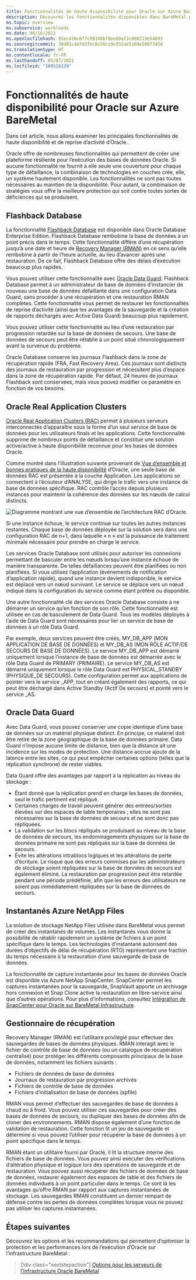 ```yaml
---
title: Fonctionnalités de haute disponibilité pour Oracle sur Azure BareMetal
description: Découvrez les fonctionnalités disponibles dans BareMetal pour une base de données Oracle.
ms.topic: overview
ms.subservice: workloads
ms.date: 04/16/2021
ms.openlocfilehash: 91ec416c6f7c98100bf8ee00af2c060219e54693
ms.sourcegitcommit: 38d81c4afd3fec0c56cc9c032ae5169e500f345d
ms.translationtype: HT
ms.contentlocale: fr-FR
ms.lasthandoff: 05/07/2021
ms.locfileid: "109518339"
---
```

# <a name="high-availability-features-for-oracle-on-azure-baremetal"></a>Fonctionnalités de haute disponibilité pour Oracle sur Azure BareMetal

Dans cet article, nous allons examiner les principales fonctionnalités de haute disponibilité et de reprise d’activité d’Oracle.

Oracle offre de nombreuses fonctionnalités qui permettent de créer une plateforme résiliente pour l’exécution des bases de données Oracle. Si aucune fonctionnalité ne fournit à elle seule une couverture pour chaque type de défaillance, la combinaison de technologies en couches crée, elle, un système hautement disponible. Les fonctionnalités ne sont pas toutes nécessaires au maintien de la disponibilité. Pour autant, la combinaison de stratégies vous offre la meilleure protection qui soit contre toutes sortes de déficiences qui se produisent. 

## <a name="flashback-database"></a>Flashback Database

La fonctionnalité [Flashback Database](https://docs.oracle.com/en/database/oracle/oracle-database/21/rcmrf/FLASHBACK-DATABASE.html#GUID-584AC79A-40C5-45CA-8C63-DED3BE3A4511) est disponible dans Oracle Database Enterprise Edition. Flashback Database rembobine la base de données à un point précis dans le temps. Cette fonctionnalité diffère d’une récupération jusqu’à une date et heure de [Recovery Manager (RMAN)](https://docs.oracle.com/en/cloud/paas/db-backup-cloud/csdbb/performing-general-restore-and-recovery-operations.html) en ce sens qu’elle rembobine à partir de l’heure actuelle, au lieu d’avancer après une restauration. De ce fait, Flashback Database offre des délais d’exécution beaucoup plus rapides.
 
Vous pouvez utiliser cette fonctionnalité avec [Oracle Data Guard](https://docs.oracle.com/en/database/oracle/oracle-database/19/sbydb/preface.html#GUID-B6209E95-9DA8-4D37-9BAD-3F000C7E3590). Flashback Database permet à un administrateur de base de données d’instancier de nouveau une base de données défaillante dans une configuration Data Guard, sans procéder à une récupération et une restauration RMAN complètes. Cette fonctionnalité vous permet de restaurer les fonctionnalités de reprise d’activité (ainsi que les avantages de la sauvegarde et la création de rapports déchargés avec Active Data Guard) beaucoup plus rapidement.
 
Vous pouvez utiliser cette fonctionnalité au lieu d’une restauration par progression retardée sur la base de données de secours. Une base de données de secours peut être rétablie à un point situé chronologiquement avant la survenue du problème.
 
Oracle Database conserve les journaux Flashback dans la zone de récupération rapide (FRA, Fast Recovery Area). Ces journaux sont distincts des journaux de restauration par progression et nécessitent plus d’espace dans la zone de récupération rapide. Par défaut, 24 heures de journaux Flashback sont conservées, mais vous pouvez modifier ce paramètre en fonction de vos besoins.

## <a name="oracle-real-application-clusters"></a>Oracle Real Application Clusters

[Oracle Real Application Clusters (RAC)](https://docs.oracle.com/en/database/oracle/oracle-database/19/racad/introduction-to-oracle-rac.html#GUID-5A1B02A2-A327-42DD-A1AD-20610B2A9D92) permet à plusieurs serveurs interconnectés d’apparaître sous la forme d’un seul service de base de données pour les utilisateurs finals et les applications. Cette fonctionnalité supprime de nombreux points de défaillance et constitue une solution active/active à haute disponibilité reconnue pour les bases de données Oracle.

Comme montré dans l’illustration suivante provenant de [Vue d’ensemble et bonnes pratiques de la haute disponibilité](https://docs.oracle.com/en/database/oracle/oracle-database/19/haovw/ha-features.html) d’Oracle, une seule base de données RAC est présentée à la couche Application. Les applications se connectent à l’écouteur d’ANALYSE, qui dirige le trafic vers une instance de base de données spécifique. RAC contrôle l’accès depuis plusieurs instances pour maintenir la cohérence des données sur les nœuds de calcul distincts.

![Diagramme montrant une vue d’ensemble de l’architecture RAC d’Oracle.](media/oracle-high-availability/oracle-real-application-clusters.png)

Si une instance échoue, le service continue sur toutes les autres instances restantes. Chaque base de données déployée sur la solution sera dans une configuration RAC de n+1, dans laquelle « n » est la puissance de traitement minimale nécessaire pour prendre en charge le service.

Les services Oracle Database sont utilisés pour autoriser les connexions permettant de basculer entre les nœuds lorsqu’une instance échoue de manière transparente. De telles défaillances peuvent être planifiées ou non planifiées. Si vous utilisez l’application (événements de notification d’application rapide), quand une instance devient indisponible, le service est déplacé vers un nœud survivant. Le service se déplace vers un nœud indiqué dans la configuration du service comme étant préféré ou disponible.

Une autre fonctionnalité clé des services Oracle Database consiste à ne démarrer un service qu’en fonction de son rôle. Cette fonctionnalité est utilisée en cas de basculement de Data Guard. Tous les modèles déployés à l’aide de Data Guard sont nécessaires pour lier un service de base de données à un rôle Data Guard.

Par exemple, deux services peuvent être créés, MY\_DB\_APP (MON APPLICATION DE BASE DE DONNÉES) et MY\_DB\_AS (MON RÔLE ACTIF/DE SECOURS DE BASE DE DONNÉES). Le service MY\_DB\_APP est démarré uniquement lorsque l’instance de base de données est démarrée avec le rôle Data Guard de PRIMARY (PRIMAIRE). Le service MY\_DB\_AS est démarré uniquement lorsque le rôle Data Guard est PHYSICAL\_STANDBY (PHYSIQUE_DE SECOURS). Cette configuration permet aux applications de pointer vers le service \_APP, tout en créant également des rapports, ce qui peut être déchargé dans Active Standby (Actif De secours) et pointé vers le service \_AS.

## <a name="oracle-data-guard"></a>Oracle Data Guard

Avec Data Guard, vous pouvez conserver une copie identique d’une base de données sur un matériel physique distinct. En principe, ce matériel doit être retiré de la zone géographique de la base de données primaire. Data Guard n’impose aucune limite de distance, bien que la distance ait une incidence sur les modes de protection. Une distance accrue ajoute de la latence entre les sites, ce qui peut empêcher certaines options (telles que la réplication synchrone) de rester viables.

Data Guard offre des avantages par rapport à la réplication au niveau du stockage :

- Étant donné que la réplication prend en charge les bases de données, seul le trafic pertinent est répliqué.
- Certaines charges de travail peuvent générer des entrées/sorties élevées sur des espaces de table temporaires ; elles ne sont pas nécessaires sur la base de données de secours et ne sont donc pas répliquées.
- La validation sur les blocs répliqués se produisant au niveau de la base de données de secours, les endommagements physiques sur la base de données primaire ne sont pas répliqués sur la base de données de secours.
- Évite les altérations intrablocs logiques et les altérations de perte d’écriture. Le risque que des erreurs commises par les administrateurs de stockage soient répliquées sur la base de données de secours est également éliminé.
La restauration par progression peut être retardée pendant une période prédéfinie, afin que les erreurs des utilisateurs ne soient pas immédiatement répliquées sur la base de données de secours.

## <a name="azure-netapp-files-snapshots"></a>Instantanés Azure NetApp Files

La solution de stockage NetApp Files utilisée dans BareMetal vous permet de créer des instantanés de volumes. Les instantanés vous donne la possibilité de rétablir rapidement un système de fichiers à un point spécifique dans le temps. Les technologies d’instantané autorisent des durées d’objectifs de délai de récupération (RTO) représentant une fraction du temps nécessaire à la restauration d’une sauvegarde de base de données.

La fonctionnalité de capture instantanée pour les bases de données Oracle est disponible via Azure NetApp SnapCenter. SnapCenter permet les captures instantanées pour la sauvegarde, SnapVault apporte un archivage hors connexion et Snap Clone active la restauration en libre-service ainsi que d’autres opérations. Pour plus d’informations, consultez [Intégration de SnapCenter pour Oracle sur BareMetal Infrastructure](netapp-snapcenter-integration-oracle-baremetal.md).

## <a name="recovery-manager"></a>Gestionnaire de récupération

Recovery Manager (RMAN) est l’utilitaire privilégié pour effectuer des sauvegardes de bases de données physiques. RMAN interagit avec le fichier de contrôle de base de données (ou un catalogue de récupération centralisé) pour protéger les différents composants principaux de la base de données, notamment les fichiers suivants :

- Fichiers de données de base de données
- Journaux de restauration par progression archivés
- Fichiers de contrôle de base de données
- Fichiers d’initialisation de base de données (spfile)

RMAN vous permet d’effectuer des sauvegardes de base de données à chaud ou à froid. Vous pouvez utiliser ces sauvegardes pour créer des bases de données de secours, ou dupliquer des bases de données afin de cloner des environnements. RMAN dispose également d’une fonction de validation de restauration. Cette fonction lit un jeu de sauvegarde et détermine si vous pouvez l’utiliser pour récupérer la base de données à un point spécifique dans le temps.

RMAN étant un utilitaire fourni par Oracle, il lit la structure interne des fichiers de base de données. Vous pouvez ainsi exécuter des vérifications d’altération physique et logique lors des opérations de sauvegarde et de restauration. Vous pouvez aussi récupérer des fichiers de données de base de données, restaurer également des espaces de table et des fichiers de données individuels à un point particulier dans le temps. Ce sont là les avantages qu’offre RMAN par rapport aux captures instantanées de stockage. Les sauvegardes RMAN constituent un dernier rempart de défense contre les pertes de données complètes lorsque vous ne pouvez pas utiliser les captures instantanées.

## <a name="next-steps"></a>Étapes suivantes

Découvrez les options et les recommandations qui permettent d’optimiser la protection et les performances lors de l’exécution d’Oracle sur l’infrastructure BareMetal :

> [!div class="nextstepaction"]
> [Options pour les serveurs de l’infrastructure Oracle BareMetal](options-considerations-high-availability.md)
